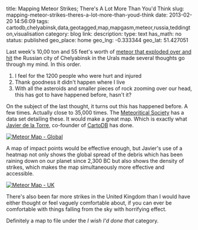 title: Mapping Meteor Strikes; There's A Lot More Than You'd Think
slug: mapping-meteor-strikes-theres-a-lot-more-than-youd-think
date: 2013-02-20 14:56:09
tags: cartodb,chelyabinsk,data,geotagged,map,mapgasm,meteor,russia,teddington,visualisation
category: blog
link: 
description: 
type: text
has_math: no
status: published
geo_place: home
geo_lng: -0.333344
geo_lat: 51.427051

Last week's 10,00 ton and 55 feet's worth of [meteor that exploded over and hit](https://www.bbc.co.uk/news/world-europe-21468116 "https://www.bbc.co.uk/news/world-europe-21468116") the Russian city of Chelyabinsk in the Urals made several thoughts go through my mind. In this order.



1. I feel for the 1200 people who were hurt and injured
2. Thank goodness it didn't happen where I live
3. With all the asteroids and smaller pieces of rock zooming over our head, this has got to have happened before, hasn't it?


<!-- TEASER_END -->

On the subject of the last thought, it turns out this has happened before. A few times. Actually close to 35,000 times. The [Meteoritical Society](https://www.lpi.usra.edu/meteor/metbull.php "https://www.lpi.usra.edu/meteor/metbull.php") has a data set detailing these. It would make a great map. Which is exactly what [Javier de la Torre](https://twitter.com/jatorre/status/302516964880953344 "https://twitter.com/jatorre/status/302516964880953344"), co-founder of [CartoDB](https://cartodb.com/ "https://cartodb.com/") has done.

[![Meteor Map - Global](/wp-content/uploads/2013/02/Meteor-Map-Global.jpg)](https://osm2.cartodb.com/tables/2320/public#/map "https://osm2.cartodb.com/tables/2320/public#/map")

A map of impact points would be effective enough, but Javier's use of a heatmap not only shows the global spread of the debris which has been raining down on our planet since 2,300 BC but also shows the density of strikes, which makes the map simultaneously more effective and accessible.

[![Meteor Map - UK](/wp-content/uploads/2013/02/Meteor-Map-UK.jpg)](https://osm2.cartodb.com/tables/2320/public#/map "https://osm2.cartodb.com/tables/2320/public#/map")

There's also been far more strikes in the United Kingdom than I would have either thought or feel vaguely comfortable about, if you can ever be comfortable with things falling from the sky with horrifying effect. 

Definitely a map to file under the *I wish I'd done that* category.



